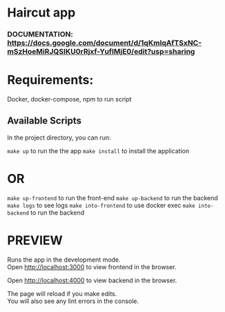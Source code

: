 # Haircut app
### DOCUMENTATION: https://docs.google.com/document/d/1qKmIqAfTSxNC-mSzHoeMiRJQSIKU0rRjxf-YufIMjE0/edit?usp=sharing
# Requirements:
Docker, docker-compose, npm to run script

## Available Scripts

In the project directory, you can run:

`make up` to run the the app
`make install` to install the application
# OR

`make up-frontend` to run the front-end
`make up-backend` to run the backend
`make logs` to see logs
`make into-frontend` to use docker exec
`make into-backend` to run the backend
# PREVIEW

Runs the app in the development mode.\
Open [http://localhost:3000](http://localhost:3000) to view frontend in the browser.

Open [http://localhost:4000](http://localhost:4000) to view backend in the browser.

The page will reload if you make edits.\
You will also see any lint errors in the console.
